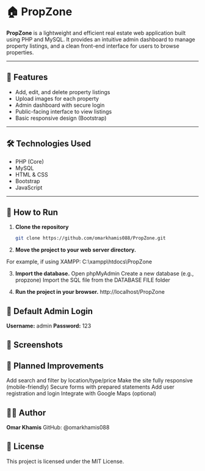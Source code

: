 # 🏠 PropZone

**PropZone** is a lightweight and efficient real estate web application built using PHP and MySQL. It provides an intuitive admin dashboard to manage property listings, and a clean front-end interface for users to browse properties.

---

## 📌 Features

- Add, edit, and delete property listings  
- Upload images for each property  
- Admin dashboard with secure login  
- Public-facing interface to view listings  
- Basic responsive design (Bootstrap)  

---

## 🛠️ Technologies Used

- PHP (Core)
- MySQL
- HTML & CSS
- Bootstrap
- JavaScript

---

## 🚀 How to Run

1. **Clone the repository**

   ```bash
   git clone https://github.com/omarkhamis088/PropZone.git
2. **Move the project to your web server directory.**

For example, if using XAMPP:
C:\xampp\htdocs\PropZone

3. **Import the database.**
Open phpMyAdmin
Create a new database (e.g., propzone)
Import the SQL file from the DATABASE FILE folder

4. **Run the project in your browser.**
http://localhost/PropZone

## 🔐 Default Admin Login
**Username:** admin
**Password:** 123

## 📸 Screenshots
<!-- Add images like below --> <!-- ![Dashboard Screenshot](screenshots/dashboard.png) --> <!-- ![Public Page Screenshot](screenshots/public.png) -->

## 🧭 Planned Improvements
Add search and filter by location/type/price
Make the site fully responsive (mobile-friendly)
Secure forms with prepared statements
Add user registration and login
Integrate with Google Maps (optional)

## 👨‍💻 Author
**Omar Khamis**
GitHub: @omarkhamis088

## 📄 License
This project is licensed under the MIT License.
